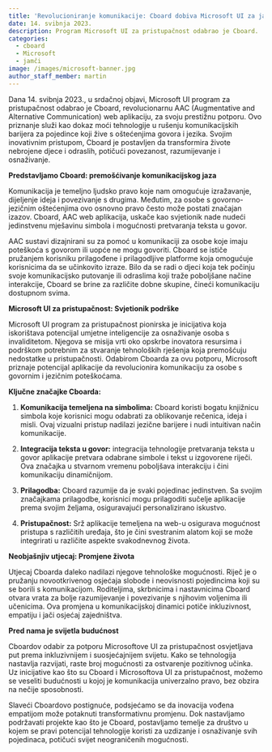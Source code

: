 ```yaml
---
title: 'Revolucioniranje komunikacije: Cboard dobiva Microsoft UI za jamčenje pristupačnosti'
date: 14. svibnja 2023.
description: Program Microsoft UI za pristupačnost odabrao je Cboard.
categories:
  - cboard
  - Microsoft
  - jamči
image: /images/microsoft-banner.jpg
author_staff_member: martin
---
```


Dana 14. svibnja 2023., u srdačnoj objavi, Microsoft UI program za pristupačnost odabrao je Cboard, revolucionarnu AAC (Augmentative and Alternative Communication) web aplikaciju, za svoju prestižnu potporu. Ovo priznanje služi kao dokaz moći tehnologije u rušenju komunikacijskih barijera za pojedince koji žive s oštećenjima govora i jezika. Svojim inovativnim pristupom, Cboard je postavljen da transformira živote nebrojene djece i odraslih, potičući povezanost, razumijevanje i osnaživanje.

**Predstavljamo Cboard: premošćivanje komunikacijskog jaza**

Komunikacija je temeljno ljudsko pravo koje nam omogućuje izražavanje, dijeljenje ideja i povezivanje s drugima. Međutim, za osobe s govorno-jezičnim oštećenjima ovo osnovno pravo često može postati značajan izazov. Cboard, AAC web aplikacija, uskače kao svjetionik nade nudeći jedinstvenu mješavinu simbola i mogućnosti pretvaranja teksta u govor.

AAC sustavi dizajnirani su za pomoć u komunikaciji za osobe koje imaju poteškoća s govorom ili uopće ne mogu govoriti. Cboard se ističe pružanjem korisniku prilagođene i prilagodljive platforme koja omogućuje korisnicima da se učinkovito izraze. Bilo da se radi o djeci koja tek počinju svoje komunikacijsko putovanje ili odraslima koji traže poboljšane načine interakcije, Cboard se brine za različite dobne skupine, čineći komunikaciju dostupnom svima.

**Microsoft UI za pristupačnost: Svjetionik podrške**

Microsoft UI program za pristupačnost pionirska je inicijativa koja iskorištava potencijal umjetne inteligencije za osnaživanje osoba s invaliditetom. Njegova se misija vrti oko opskrbe inovatora resursima i podrškom potrebnim za stvaranje tehnoloških rješenja koja premošćuju nedostatke u pristupačnosti. Odabirom Cboarda za ovu potporu, Microsoft priznaje potencijal aplikacije da revolucionira komunikaciju za osobe s govornim i jezičnim poteškoćama.

**Ključne značajke Cboarda:**

1. **Komunikacija temeljena na simbolima:** Cboard koristi bogatu knjižnicu simbola koje korisnici mogu odabrati za oblikovanje rečenica, ideja i misli. Ovaj vizualni pristup nadilazi jezične barijere i nudi intuitivan način komunikacije.

2. **Integracija teksta u govor:** integracija tehnologije pretvaranja teksta u govor aplikacije pretvara odabrane simbole i tekst u izgovorene riječi. Ova značajka u stvarnom vremenu poboljšava interakciju i čini komunikaciju dinamičnijom.

3. **Prilagodba:** Cboard razumije da je svaki pojedinac jedinstven. Sa svojim značajkama prilagodbe, korisnici mogu prilagoditi sučelje aplikacije prema svojim željama, osiguravajući personalizirano iskustvo.

4. **Pristupačnost:** Srž aplikacije temeljena na web-u osigurava mogućnost pristupa s različitih uređaja, što je čini svestranim alatom koji se može integrirati u različite aspekte svakodnevnog života.

**Neobjašnjiv utjecaj: Promjene života**

Utjecaj Cboarda daleko nadilazi njegove tehnološke mogućnosti. Riječ je o pružanju novootkrivenog osjećaja slobode i neovisnosti pojedincima koji su se borili s komunikacijom. Roditeljima, skrbnicima i nastavnicima Cboard otvara vrata za bolje razumijevanje i povezivanje s njihovim voljenima ili učenicima. Ova promjena u komunikacijskoj dinamici potiče inkluzivnost, empatiju i jači osjećaj zajedništva.

**Pred nama je svijetla budućnost**

Cboardov odabir za potporu Microsoftove UI za pristupačnost osvjetljava put prema inkluzivnijem i suosjećajnijem svijetu. Kako se tehnologija nastavlja razvijati, raste broj mogućnosti za ostvarenje pozitivnog učinka. Uz inicijative kao što su Cboard i Microsoftova UI za pristupačnost, možemo se veseliti budućnosti u kojoj je komunikacija univerzalno pravo, bez obzira na nečije sposobnosti.

Slaveći Cboardovo postignuće, podsjećamo se da inovacija vođena empatijom može potaknuti transformativnu promjenu. Dok nastavljamo podržavati projekte kao što je Cboard, postavljamo temelje za društvo u kojem se pravi potencijal tehnologije koristi za uzdizanje i osnaživanje svih pojedinaca, potičući svijet neograničenih mogućnosti.